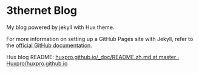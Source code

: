 3thernet Blog
================================

My blog powered by jekyll with Hux theme.

For more information on setting up a GitHub Pages site with Jekyll, refer to the [official GitHub documentation](https://docs.github.com/zh/pages/setting-up-a-github-pages-site-with-jekyll).

Hux blog README: [huxpro.github.io/_doc/README.zh.md at master · Huxpro/huxpro.github.io](https://github.com/Huxpro/huxpro.github.io/blob/master/_doc/README.zh.md)
